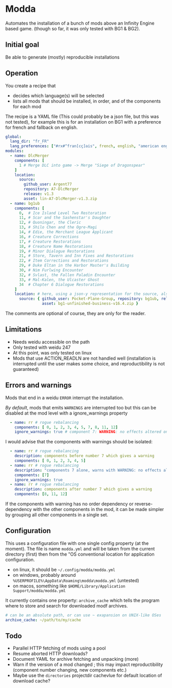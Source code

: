 # Modda

Automates the installation of a bunch of mods above an Infinity Engine based game.
(though so far, it was only tested with BG1 & BG2).

## Initial goal

Be able to generate (mostly) reproducible installations

## Operation

You create a recipe that 
 - decides which language(s) will be selected
 - lists all mods that should be installed, in order, and of the components for each mod

The recipe is a YAML file (This could probably be a json file, but this was not tested), for example this is for an installation on BG1 with a preference for french and fallback on english.

```yaml
global:
  lang_dir: "fr_FR"
  lang_preferences: ["#rx#^fran[cç]ais", french, english, "american english"]
modules:
  - name: DlcMerger
    components: [
      1 # Merge DLC into game -> Merge "Siege of Dragonspear" 
    ]
    location:
      source:
        github_user: Argent77
        repository: A7-DlcMerger
        release: v1.3
        asset: lin-A7-DlcMerger-v1.3.zip
  - name: bg1ub
    components: [
      0,  # Ice Island Level Two Restoration
      11, # Scar and the Sashenstar's Daughter
      12, # Quoningar, the Cleric
      13, # Shilo Chen and the Ogre-Magi
      14, # Edie, the Merchant League Applicant
      16, # Creature Corrections
      17, # Creature Restorations
      18, # Creature Name Restorations
      19, # Minor Dialogue Restorations
      21, # Store, Tavern and Inn Fixes and Restorations
      22, # Item Corrections and Restorations
      29, # Duke Eltan in the Harbor Master's Building
      30, # Nim Furlwing Encounter
      32, # Svlast, the Fallen Paladin Encounter
      33, # Mal-Kalen, the Ulcaster Ghost
      34  # Chapter 6 Dialogue Restorations
    ]
    location: # here, using a json-y representation for the source, also works with double quotes
      source: { github_user: Pocket-Plane-Group, repository: bg1ub, release: v16.4,
                asset: bg1-unfinished-business-v16.4.zip }
```

The comments are optional of course, they are only for the reader.

## Limitations

- Needs weidu accessible on the path
- Only tested with weidu 247
- At this point, was only tested on linux
- Mods that use ACTION_READLN are not handled well (installation is interrupted until the user makes some choice, and reproductibility is not guaranteed)

## Errors and warnings

Mods that end in a weidu `ERROR` interrupt the installation.

_By default_, mods that emits `WARNINGS` are interrupted too but this can be disabled at the mod level with a ignore_warnings property

```yaml
  - name: rr # rogue rebalancing
    components: [ 0, 1, 2, 3, 4, 5, 7, 8, 11, 12]
    ignore_warnings: true # component 7: WARNING: no effects altered on MISC2P.ITM
```

I would advise that the components with warnings should be isolated:

```yaml
  - name: rr # rogue rebalancing
    description: components before number 7 which gives a warning
    components: [ 0, 1, 2, 3, 4, 5]
  - name: rr # rogue rebalancing
    description: "components 7 alone, warns with WARNING: no effects altered on MISC2P.ITM"
    components: [7]
    ignore_warnings: true
  - name: rr # rogue rebalancing
    description: components after number 7 which gives a warning
    components: [8, 11, 12]
```

If the components with warning has no order dependency or reverse-dependency with the other components in the mod, it can be made simpler by grouping all other components in a single set.

## Configuration

This uses a configuration file with one single config property (at the moment).
The file is name `modda.yml` and will be taken from the current directory (first) then from the "OS conventional location for application configuration.

- on linux, it should be `~/.config/modda/modda.yml`
- on windows, probably around `%USERPROFILE%\AppData\Roaming\modda\modda.yml` (untested)
- on macos, something like `$HOME/Library/Application Support/modda/modda.yml`

It currently contains one property: `archive_cache` which tells the program where to store and search for downloaded modf archives.

```yaml
# can be an absolute path, or can use ~ exapansion on UNIX-like OSes
archive_cache: ~/path/to/my/cache
```

## Todo

- Parallel HTTP fetching of mods using a pool
- Resume aborted HTTP downloads?
- Document YAML for archive fetching and unpacking (more)
- Warn if the version of a mod changed ; this may impact reproductibility (component number changing, new components etc.)
- Maybe use the `directories` projectdir cachevlue for default location of download cache?
